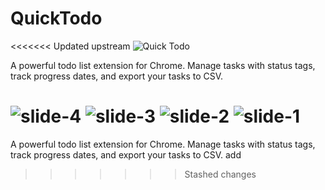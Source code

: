 # QuickTodo
<<<<<<< Updated upstream
![Quick Todo](https://github.com/Shentia/QuickTodo/assets/19757691/fe0acce2-256b-4045-8b24-962689de720e)

A powerful todo list extension for Chrome. Manage tasks with status tags, track progress dates, and export your tasks to CSV.

![slide-4](https://github.com/Shentia/QuickTodo/assets/19757691/68502714-b258-4403-8e0b-495d70de03da)
![slide-3](https://github.com/Shentia/QuickTodo/assets/19757691/509ae413-509f-4585-b3d5-de4411f5dad0)
![slide-2](https://github.com/Shentia/QuickTodo/assets/19757691/69fa3977-535b-4f3e-8537-61bf8344317b)
![slide-1](https://github.com/Shentia/QuickTodo/assets/19757691/7668897c-f77b-477d-9a38-bdc3e60028f2)
=======

A powerful todo list extension for Chrome. Manage tasks with status tags, track progress dates, and export your tasks to CSV.
add
>>>>>>> Stashed changes
